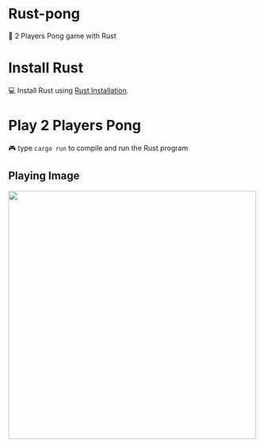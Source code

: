 # Rust-pong
🏓 2 Players Pong game with Rust

# Install Rust
💻 Install Rust using [Rust Installation](https://rustup.rs/).


# Play 2 Players Pong
🎮 type ```cargo run``` to compile and run the Rust program

## Playing Image
<img src = "https://user-images.githubusercontent.com/35318639/162343065-00d2de1e-e559-4f91-92ec-5bf6e3897bc7.jpg" width = "500" height = "500" />
